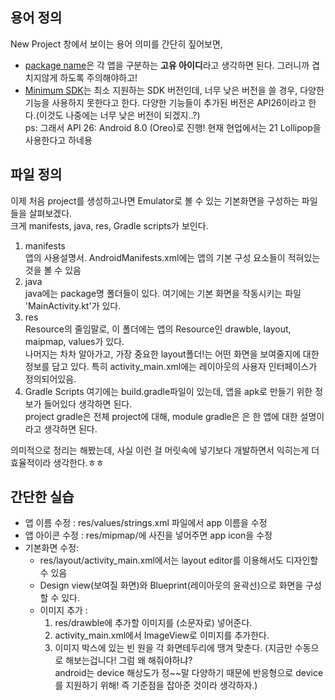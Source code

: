 ## 용어 정의
New Project 창에서 보이는 용어 의미를 간단히 짚어보면,
- <u>package name</u>은 각 앱을 구분하는 <b>고유 아이디</b>라고 생각하면 된다. 그러니까 겹치지않게 하도록 주의해야하고!<br>
- <u>Minimum SDK</u>는 최소 지원하는 SDK 버전인데, 너무 낮은 버전을 쓸 경우, 다양한 기능을 사용하지 못한다고 한다.
다양한 기능들이 추가된 버전은 API26이라고 한다.(이것도 나중에는 너무 낮은 버전이 되겠지..?) <br>
ps: 그래서 API 26: Android 8.0 (Oreo)로 진행! 현재 현업에서는 21 Lollipop을 사용한다고 하네용<br>

## 파일 정의
이제 처음 project를 생성하고나면 Emulator로 볼 수 있는 기본화면을 구성하는 파일들을 살펴보겠다.<br>
크게 manifests, java, res, Gradle scripts가 보인다.
1. manifests<br>
앱의 사용설명서. AndroidManifests.xml에는 앱의 기본 구성 요소들이 적혀있는 것을 볼 수 있음
2. java<br>
java에는 package명 폴더들이 있다.
여기에는 기본 화면을 작동시키는 파일 'MainActivity.kt'가 있다.
3. res<br> 
Resource의 줄임말로, 이 폴더에는 앱의 Resource인 drawble, layout, maipmap, values가 있다. <br>
나머지는 차차 알아가고, 가장 중요한 layout폴더!는 어떤 화면을 보여줄지에 대한 정보를 담고 있다.
특히 activity_main.xml에는 레이아웃의 사용자 인터페이스가 정의되어있음.
4. Gradle Scripts
여기에는 build.gradle파일이 있는데, 앱을 apk로 만들기 위한 정보가 들어있다 생각하면 된다.<br>
project gradle은 전체 project에 대해, module gradle은 은 한 앱에 대한 설명이라고 생각하면 된다. 

의미적으로 정리는 해봤는데, 사실 이런 걸 머릿속에 넣기보다 개발하면서 익히는게 더 효율적이라 생각한다.ㅎㅎ

## 간단한 실습
- 앱 이름 수정 : res/values/strings.xml 파일에서 app 이름을 수정
- 앱 아이콘 수정 : res/mipmap/에 사진을 넣어주면 app icon을 수정
- 기본화면 수정: 
  - res/layout/activity_main.xml에서는 layout editor를 이용해서도 디자인할 수 있음
  - Design view(보여질 화면)와 Blueprint(레이아웃의 윤곽선)으로 화면을 구성할 수 있다.
  - 이미지 추가 :
    1. res/drawble에 추가할 이미지를 (소문자로) 넣어준다.
    2. activity_main.xml에서 ImageView로 이미지를 추가한다.
    3. 이미지 박스에 있는 빈 원을 각 화면테두리에 땡겨 맞춘다. (지금만 수동으로 해보는겁니다! 그럼 왜 해줘야하냐?<br>
    android는 device 해상도가 정~~말 다양하기 때문에 반응형으로 device를 지원하기 위해! 즉 기준점을 잡아준 것이라 생각하자.)

